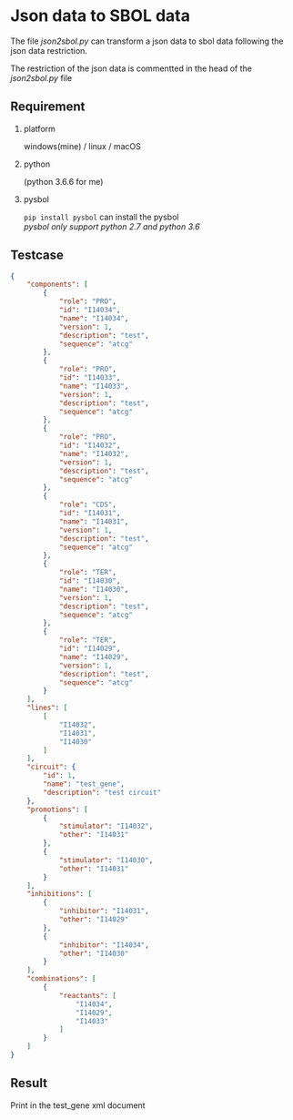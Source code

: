 # Json data to SBOL data

The file *json2sbol.py* can transform a json data to sbol data following the json data restriction.

The restriction of the json data is commentted in the head of the *json2sbol.py* file

## Requirement

1. platform

    windows(mine) / linux / macOS

1. python

    (python 3.6.6 for me)

1. pysbol

    ```pip install pysbol``` can install the pysbol  
    *pysbol only support python 2.7 and python 3.6*

## Testcase

```json
{
    "components": [
        {
            "role": "PRO",
            "id": "I14034",
            "name": "I14034",
            "version": 1,
            "description": "test",
            "sequence": "atcg"
        },
        {
            "role": "PRO",
            "id": "I14033",
            "name": "I14033",
            "version": 1,
            "description": "test",
            "sequence": "atcg"
        },
        {
            "role": "PRO",
            "id": "I14032",
            "name": "I14032",
            "version": 1,
            "description": "test",
            "sequence": "atcg"
        },
        {
            "role": "CDS",
            "id": "I14031",
            "name": "I14031",
            "version": 1,
            "description": "test",
            "sequence": "atcg"
        },
        {
            "role": "TER",
            "id": "I14030",
            "name": "I14030",
            "version": 1,
            "description": "test",
            "sequence": "atcg"
        },
        {
            "role": "TER",
            "id": "I14029",
            "name": "I14029",
            "version": 1,
            "description": "test",
            "sequence": "atcg"
        }
    ],
    "lines": [
        [
            "I14032",
            "I14031",
            "I14030"
        ]
    ],
    "circuit": {
        "id": 1,
        "name": "test_gene",
        "description": "test circuit"
    },
    "promotions": [
        {
            "stimulator": "I14032",
            "other": "I14031"
        },
        {
            "stimulator": "I14030",
            "other": "I14031"
        }
    ],
    "inhibitions": [
        {
            "inhibitor": "I14031",
            "other": "I14029"
        },
        {
            "inhibitor": "I14034",
            "other": "I14030"
        }
    ],
    "combinations": [
        {
            "reactants": [
                "I14034",
                "I14029",
                "I14033"
            ]
        }
    ]
}
```

## Result

Print in the test_gene xml document